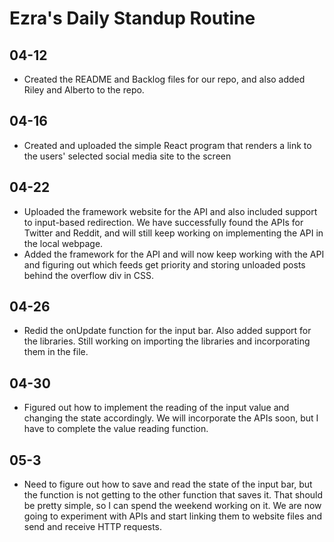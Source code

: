 # Ezra's Daily Standup Routine

## 04-12

 -  Created the README and Backlog files for our repo, and also added Riley and Alberto to the repo.
 
## 04-16

 -  Created and uploaded the simple React program that renders a link to the users' selected social media site to the screen
 
 ## 04-22
 
 - Uploaded the framework website for the API and also included support to input-based redirection. We have successfully found the APIs for Twitter and Reddit, and will still keep working on implementing the API in the local webpage.
 - Added the framework for the API and will now keep working with the API and figuring out which feeds get priority and storing unloaded posts behind the overflow div in CSS.

## 04-26

 - Redid the onUpdate function for the input bar. Also added support for the libraries. Still working on importing the libraries and incorporating them in the file.
 
## 04-30

 - Figured out how to implement the reading of the input value and changing the state accordingly. We will incorporate the APIs soon, but I have to complete the value reading function.
 
## 05-3
 - Need to figure out how to save and read the state of the input bar, but the function is not getting to the other function that saves it. That should be pretty simple, so I can spend the weekend working on it. We are now going to experiment with APIs and start linking them to website files and send and receive HTTP requests.
